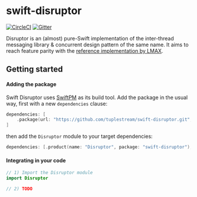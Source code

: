 # swift-disruptor

[![CircleCI](https://img.shields.io/circleci/build/github/tuplestream/swift-disruptor)](https://app.circleci.com/pipelines/github/tuplestream/swift-disruptor)
[![Gitter](https://badges.gitter.im/tuplestream/community.svg)](https://gitter.im/tuplestream/community?utm_source=badge&utm_medium=badge&utm_campaign=pr-badge)

Disruptor is an (almost) pure-Swift implementation of the inter-thread messaging library & concurrent design pattern of the same name. It aims to reach feature parity with the [reference implementation by LMAX](https://github.com/LMAX-Exchange/disruptor).

## Getting started

#### Adding the package

Swift Disruptor uses [SwiftPM](https://swift.org/package-manager/) as its build tool. Add the package in the usual way, first with a new `dependencies` clause:

```swift
dependencies: [
    .package(url: "https://github.com/tuplestream/swift-disruptor.git", from: "0.10.0")
]
```
then add the `Disruptor` module to your target dependencies:

```swift
dependencies: [.product(name: "Disruptor", package: "swift-disruptor"),]
```

#### Integrating in your code

```swift
// 1) Import the Disruptor module
import Disruptor

// 2) TODO
```
